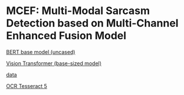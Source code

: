# MCEF: Multi-Modal Sarcasm Detection based on Multi-Channel Enhanced Fusion Model

[BERT base model (uncased)](https://huggingface.co/bert-base-uncased)

[Vision Transformer (base-sized model) ](https://huggingface.co/google/vit-huge-patch14-224-in21k)

[data](https://github.com/headacheboy/data-of-multimodal-sarcasm-detection)

[OCR Tesseract 5](https://github.com/tesseract-ocr/tesseract)